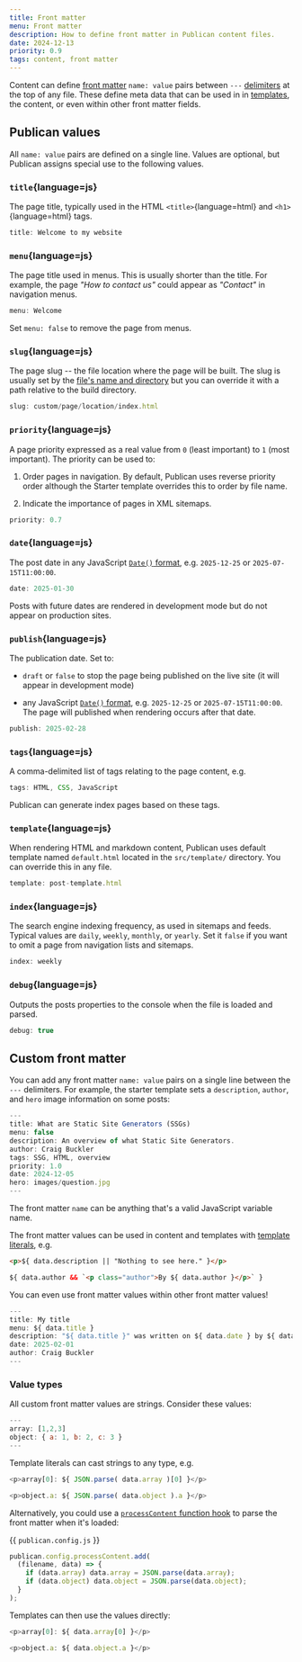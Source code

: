 ```yaml
---
title: Front matter
menu: Front matter
description: How to define front matter in Publican content files.
date: 2024-12-13
priority: 0.9
tags: content, front matter
---
```


Content can define [front matter](--ROOT--docs/content/front-matter/) `name: value` pairs between `---` [delimiters](--ROOT--docs/configuration/options/) at the top of any file. These define meta data that can be used in in [templates](--ROOT--docs/templates/files/), the content, or even within other front matter fields.


## Publican values

All `name: value` pairs are defined on a single line. Values are optional, but Publican assigns special use to the following values.


### `title`{language=js}

The page title, typically used in the HTML `<title>`{language=html} and `<h1>`{language=html} tags.

```js
title: Welcome to my website
```


### `menu`{language=js}

The page title used in menus. This is usually shorter than the title. For example, the page *"How to contact us"* could appear as *"Contact"* in navigation menus.

```js
menu: Welcome
```

Set `menu: false` to remove the page from menus.


### `slug`{language=js}

The page slug -- the file location where the page will be built. The slug is usually set by the [file's name and directory](--ROOT--docs/content/files/#directory-structure) but you can override it with a path relative to the build directory.

```js
slug: custom/page/location/index.html
```


### `priority`{language=js}

A page priority expressed as a real value from `0` (least important) to `1` (most important). The priority can be used to:

1. Order pages in navigation. By default, Publican uses reverse priority order although the Starter template overrides this to order by file name.

1. Indicate the importance of pages in XML sitemaps.

```js
priority: 0.7
```


### `date`{language=js}

The post date in any JavaScript [`Date()` format](https://developer.mozilla.org/docs/Web/JavaScript/Reference/Global_Objects/Date), e.g. `2025-12-25` or `2025-07-15T11:00:00`.

```js
date: 2025-01-30
```

Posts with future dates are rendered in development mode but do not appear on production sites.


### `publish`{language=js}

The publication date. Set to:

* `draft` or `false` to stop the page being published on the live site (it will appear in development mode)

* any JavaScript [`Date()` format](https://developer.mozilla.org/docs/Web/JavaScript/Reference/Global_Objects/Date), e.g. `2025-12-25` or `2025-07-15T11:00:00`. The page will published when rendering occurs after that date.

```js
publish: 2025-02-28
```


### `tags`{language=js}

A comma-delimited list of tags relating to the page content, e.g.

```js
tags: HTML, CSS, JavaScript
```

Publican can generate index pages based on these tags.


### `template`{language=js}

When rendering HTML and markdown content, Publican uses default template named `default.html` located in the `src/template/` directory. You can override this in any file.

```js
template: post-template.html
```


### `index`{language=js}

The search engine indexing frequency, as used in sitemaps and feeds. Typical values are `daily`, `weekly`, `monthly`, or `yearly`. Set it `false` if you want to omit a page from navigation lists and sitemaps.

```js
index: weekly
```


### `debug`{language=js}

Outputs the posts properties to the console when the file is loaded and parsed.

```js
debug: true
```


## Custom front matter

You can add any front matter `name: value` pairs on a single line between the `---` delimiters. For example, the starter template sets a `description`, `author`, and `hero` image information on some posts:

```js
---
title: What are Static Site Generators (SSGs)
menu: false
description: An overview of what Static Site Generators.
author: Craig Buckler
tags: SSG, HTML, overview
priority: 1.0
date: 2024-12-05
hero: images/question.jpg
---
```

The front matter `name` can be anything that's a valid JavaScript variable name.

The front matter values can be used in content and templates with [template literals](--ROOT--docs/templates/template-literals/), e.g.

```html
<p>${ data.description || "Nothing to see here." }</p>

${ data.author && `<p class="author">By ${ data.author }</p>` }
```

You can even use front matter values within other front matter values!

```js
---
title: My title
menu: ${ data.title }
description: "${ data.title }" was written on ${ data.date } by ${ data.author }
date: 2025-02-01
author: Craig Buckler
---
```


### Value types

All custom front matter values are strings. Consider these values:

```js
---
array: [1,2,3]
object: { a: 1, b: 2, c: 3 }
---
```

Template literals can cast strings to any type, e.g.

```js
<p>array[0]: ${ JSON.parse( data.array )[0] }</p>

<p>object.a: ${ JSON.parse( data.object ).a }</p>
```

Alternatively, you could use a [`processContent` function hook](--ROOT--docs/configuration/function-hooks/#processcontent) to parse the front matter when it's loaded:

{{ `publican.config.js` }}
```js
publican.config.processContent.add(
  (filename, data) => {
    if (data.array) data.array = JSON.parse(data.array);
    if (data.object) data.object = JSON.parse(data.object);
  }
);
```

Templates can then use the values directly:

```js
<p>array[0]: ${ data.array[0] }</p>

<p>object.a: ${ data.object.a }</p>
```

